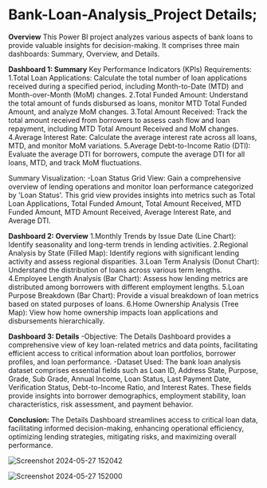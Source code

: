 # Bank-Loan-Analysis_Project Details;
**Overview**
This Power BI project analyzes various aspects of bank loans to provide valuable insights for decision-making. It comprises three main dashboards: Summary, Overview, and Details.

**Dashboard 1: Summary**
Key Performance Indicators (KPIs) Requirements:
1.Total Loan Applications: Calculate the total number of loan applications received during a specified period, including Month-to-Date (MTD) and Month-over-Month (MoM) changes.
2.Total Funded Amount: Understand the total amount of funds disbursed as loans, monitor MTD Total Funded Amount, and analyze MoM changes.
3.Total Amount Received: Track the total amount received from borrowers to assess cash flow and loan repayment, including MTD Total Amount Received and MoM changes.
4.Average Interest Rate: Calculate the average interest rate across all loans, MTD, and monitor MoM variations.
5.Average Debt-to-Income Ratio (DTI): Evaluate the average DTI for borrowers, compute the average DTI for all loans, MTD, and track MoM fluctuations.

Summary Visualization:
-Loan Status Grid View: Gain a comprehensive overview of lending operations and monitor loan performance categorized by 'Loan Status'. This grid view provides insights into metrics such as Total Loan Applications, Total Funded Amount, Total Amount Received, MTD Funded Amount, MTD Amount Received, Average Interest Rate, and Average DTI.

**Dashboard 2: Overview**
1.Monthly Trends by Issue Date (Line Chart): Identify seasonality and long-term trends in lending activities.
2.Regional Analysis by State (Filled Map): Identify regions with significant lending activity and assess regional disparities.
3.Loan Term Analysis (Donut Chart): Understand the distribution of loans across various term lengths.
4.Employee Length Analysis (Bar Chart): Assess how lending metrics are distributed among borrowers with different employment lengths.
5.Loan Purpose Breakdown (Bar Chart): Provide a visual breakdown of loan metrics based on stated purposes of loans.
6.Home Ownership Analysis (Tree Map): View how home ownership impacts loan applications and disbursements hierarchically.

**Dashboard 3: Details**
-Objective:
The Details Dashboard provides a comprehensive view of key loan-related metrics and data points, facilitating efficient access to critical information about loan portfolios, borrower profiles, and loan performance.
-Dataset Used:
The bank loan analysis dataset comprises essential fields such as Loan ID, Address State, Purpose, Grade, Sub Grade, Annual Income, Loan Status, Last Payment Date, Verification Status, Debt-to-Income Ratio, and Interest Rates. These fields provide insights into borrower demographics, employment stability, loan characteristics, risk assessment, and payment behavior.

**Conclusion:**
The Details Dashboard streamlines access to critical loan data, facilitating informed decision-making, enhancing operational efficiency, optimizing lending strategies, mitigating risks, and maximizing overall performance.


![Screenshot 2024-05-27 152042](https://github.com/adityadeshmukh1597/Bank-Loan-Analysis/assets/108214450/19255ca4-c845-429e-a103-c69fe3588eb4)


![Screenshot 2024-05-27 152000](https://github.com/adityadeshmukh1597/Bank-Loan-Analysis/assets/108214450/f4e43599-2fcc-46d4-9f28-843f1098cc14)





